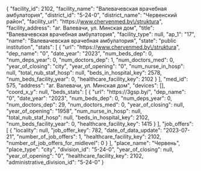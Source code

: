 {
    "facility_id": 2102,
    "facility_name": "Валевачевская врачебная амбулатория",
    "district_id": "5-24-0",
    "district_name": "Червенский район",
    "facility_url": "https:\/\/www.chervenmed.by\/struktura",
    "facility_address": "аг. Валевачи, ул. Минская дом",
    "title": "Валевачевская врачебная амбулатория",
    "facility_type": null,
    "ap_1": "17",
    "name": "Валевачевская врачебная амбулатория",
    "state": "public institution",
    "stats": [
        {
            "url": "https:\/\/www.chervenmed.by\/struktura",
            "dep_name": "0",
            "date_year": "2023",
            "num_beds_dep": 0,
            "num_deps_year": 0,
            "num_doctors_dep": 1,
            "num_doctors_med": 0,
            "year_of_closing": "city",
            "year_of_opening": "0",
            "num_nurse_in_hosp": null,
            "total_nub_staf_hosp": null,
            "beds_in_hospital_key": 2578,
            "num_beds_facility_year": 0,
            "healthcare_facility_key": 2102
        }
    ],
    "med_id": 575,
    "address": "аг. Валевачи, ул. Минская дом",
    "devices": [],
    "coord_x_y": null,
    "beds_stats": [
        {
            "url": "https:\/\/3gsp.by\/",
            "dep_name": "0",
            "date_year": "2023",
            "num_beds_dep": 0,
            "num_deps_year": 0,
            "num_doctors_dep": 29,
            "num_doctors_med": 0,
            "year_of_closing": null,
            "year_of_opening": "1958",
            "num_nurse_in_hosp": null,
            "total_nub_staf_hosp": null,
            "beds_in_hospital_key": 2102,
            "num_beds_facility_year": 0,
            "healthcare_facility_key": 1415
        }
    ],
    "job_offers": [
        {
            "locality": null,
            "job_offer_key": 782,
            "date_of_data_update": "2023-07-21",
            "number_of_job_offers": 1,
            "healthcare_facility_key": 2102,
            "number_of_job_offers_for_midlevel": 0
        }
    ],
    "place_name": "Червень",
    "place_type": "city",
    "division_id": "5-24-0",
    "year_of_closing": null,
    "year_of_opening": "0",
    "healthcare_facility_key": 2102,
    "administrative_division_id": "5-24-0"
}